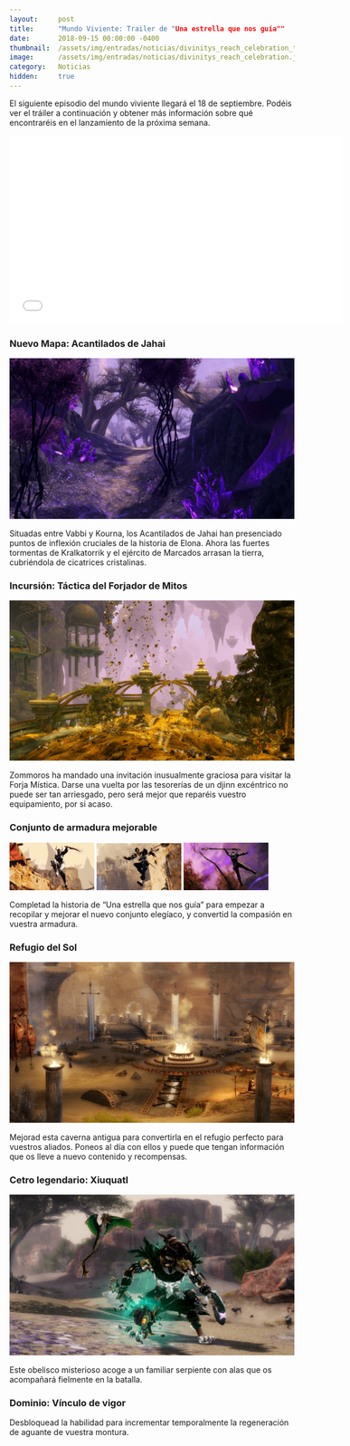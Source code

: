 ```yaml
---
layout:     post
title:      "Mundo Viviente: Trailer de "Una estrella que nos guía""
date:       2018-09-15 00:00:00 -0400
thumbnail:  /assets/img/entradas/noticias/divinitys_reach_celebration_thumbnail.jpg
image:      /assets/img/entradas/noticias/divinitys_reach_celebration.jpg
category:   Noticias
hidden:     true
---
```


<p>El siguiente episodio del mundo viviente llegará el 18 de septiembre. Podéis ver el tráiler a continuación y obtener más información sobre qué encontraréis en el lanzamiento de la próxima semana.</p>

<p><iframe width="590" height="332" src="//www.youtube.com/embed/mv_QdLVn0a8?rel=0&modestbranding=1&showinfo=0" frameborder="0" allowfullscreen></iframe></p>

<h3>Nuevo Mapa: Acantilados de Jahai</h3>

<img src="/assets/img/entradas/noticias/acantilados_de_jahai.png" alt="Acantilados de Jahai">

<p>Situadas entre Vabbi y Kourna, los Acantilados de Jahai han presenciado puntos de inflexión cruciales de la historia de Elona. Ahora las fuertes tormentas de Kralkatorrik y el ejército de Marcados arrasan la tierra, cubriéndola de cicatrices cristalinas.</p>

<h3>Incursión: Táctica del Forjador de Mitos</h3>

<img src="/assets/img/entradas/noticias/tacticas_del_forjador_de_mitos.png" alt="Táctica del Forjador de Mitos">

<p>Zommoros ha mandado una invitación inusualmente graciosa para visitar la Forja Mística. Darse una vuelta por las tesorerías de un djinn excéntrico no puede ser tan arriesgado, pero será mejor que reparéis vuestro equipamiento, por si acaso.</p>

<h3>Conjunto de armadura mejorable</h3>

<img src="/assets/img/entradas/noticias/conjunto_elegiaco_pesado.png" alt="Conjunto de armadura mejorable: Pesado" style="width: 150px;display:inline-block;">
<img src="/assets/img/entradas/noticias/conjunto_elegiaco_mediano.png" alt="Conjunto de armadura mejorable: Mediano" style="width: 150px;display:inline-block;">
<img src="/assets/img/entradas/noticias/conjunto_elegiaco_ligero.png" alt="Conjunto de armadura mejorable: Ligero" style="width: 150px;display:inline-block;">

<p>Completad la historia de “Una estrella que nos guía” para empezar a recopilar y mejorar el nuevo conjunto elegíaco, y convertid la compasión en vuestra armadura.</p>

<h3>Refugio del Sol</h3>

<img src="/assets/img/entradas/noticias/refugio_del_sol.png" alt="Refugio del Sol">

<p>Mejorad esta caverna antigua para convertirla en el refugio perfecto para vuestros aliados. Poneos al día con ellos y puede que tengan información que os lleve a nuevo contenido y recompensas.</p>

<h3>Cetro legendario: Xiuquatl</h3>

<img src="/assets/img/entradas/noticias/xiuquatl.png" alt="xiuquatl">

<p>Este obelisco misterioso acoge a un familiar serpiente con alas que os acompañará fielmente en la batalla.</p>

<h3>Dominio: Vínculo de vigor</h3>

<p>Desbloquead la habilidad para incrementar temporalmente la regeneración de aguante de vuestra montura.</p>
